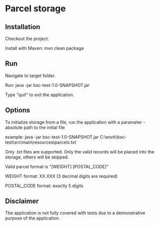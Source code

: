 # Parcel storage

## Installation
Checkout the project.

Install with Maven: mvn clean package

## Run
Navigate to target folder.

Run: java -jar bsc-test-1.0-SNAPSHOT.jar

Type "quit" to exit the application.

## Options
To initialize storage from a file, run the application with a parameter - absolute path to the initial file

example: java -jar bsc-test-1.0-SNAPSHOT.jar C:\work\bsc-test\src\main\resources\parcels.txt

Only .txt files are supported. Only the valid records will be placed into the storage, others will be skipped.

Valid parcel format is "[WEIGHT] [POSTAL_CODE]"

WEIGHT format: XX.XXX (3 decimal digits are required)

POSTAL_CODE format: exactly 5 digits

## Disclaimer
The application is not fully covered with tests due to a demonstrative purpose of the application. 
